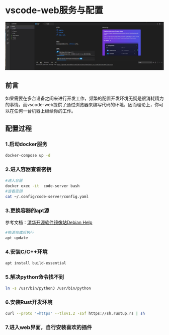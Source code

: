 # vscode-web服务与配置

![](./assets/ui.png)

## 前言

如果需要在多台设备之间来进行开发工作，频繁的配置开发环境无疑是很消耗精力的事情。而vscode-web提供了通过浏览器来编写代码的环境，因而理论上，你可以在任何一台机器上继续你的工作。

## 配置过程

### 1.启动docker服务

```bash
docker-compose up -d
```

### 2.进入容器查看密钥

```bash
#进入容器
docker exec -it  code-server bash
#查看密钥
cat ~/.config/code-server/config.yaml 
```

### 3.更换容器的apt源

参考文档：[清华开源软件镜像站Debian Help](https://mirrors.tuna.tsinghua.edu.cn/help/debian/)

```bash
#换源完成后执行
apt update
```

### 4.安装C/C++环境

```bash
apt install build-essential
```

### 5.解决python命令找不到

```bash
ln -s /usr/bin/python3 /usr/bin/python
```

### 6.安装Rust开发环境

```bash
curl --proto '=https' --tlsv1.2 -sSf https://sh.rustup.rs | sh
```

### 7.进入web界面，自行安装喜欢的插件

